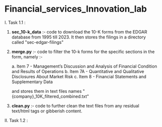 # Financial_services_Innovation_lab


I. Task 1.1 : 

1. **sec_10-k_data** :- code to download the 10-K forms from the EDGAR database from 1995 till 2023. It then stores the filings in a directory called "sec-edgar-filings"
2. **merge.py** :- code to filter the 10-k forms for the specific sections in the form, namely :-
   
   a. Item 7 -  Management’s Discussion and Analysis of Financial Condition and Results of Operations
   b. Item 7A - Quantitative and Qualitative Disclosures About Market Risk
   c. Item 8 - Financial Statements and Supplementary Data
   
   and stores them in text files names "{company}_10K_filtered_combined.txt"
3. **clean.py** :- code to further clean the text files from any residual text/html tags or gibberish content.


II. Task 1.2 : 


